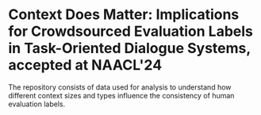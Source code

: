 # Context Does Matter: Implications for Crowdsourced Evaluation Labels in Task-Oriented Dialogue Systems, accepted at NAACL'24
The repository consists of data used for analysis to understand how different context sizes and types influence the consistency of human evaluation labels.
